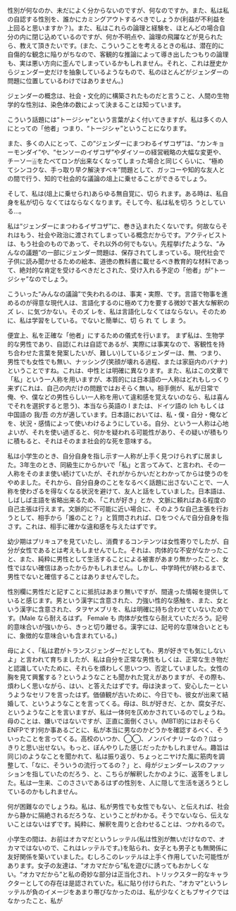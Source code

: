 性別が何なのか、未だによく分からないのですが、何なのですか。また、私は私の自認する性別を、誰かにカミングアウトするべきでしょうか(利益が不利益を上回ると思いますか？)。また、私はこれらの論理と経験を、ほとんどの場合自分の内に閉じ込めているのですが、何か不明点や、論理の飛躍などが見られたら、教えて頂きたいです。(また、こういうことを考えるときの私は、潜在的に自傷的な観念に陥りがちなので、客観的な推論によって導き出したつもりの論理も、実は悪い方向に歪んでしまっているかもしれません。それと、これは歴史からジェンダー史だけを抽象しているようなもので、私のほとんどがジェンダーの問題に位置しているわけではありません。)

ジェンダーの概念は、社会・文化的に構築されたものだと言うこと、人間の生物学的な性別は、染色体の数によって決まることは知っています。

こういう話題には“トージシャ”という言葉がよく付いてきますが、私は多くの人にとっての「他者」つまり、“トージシャ”ということになります。

また、多くの人にとって、この“ジェンダーにまつわるイザコザ”は、“カンキョーモンダイ”や、“センソーのイザコザ”やダイソーの経営戦略の大幅な変更や、チーソー🀖をたべてロンが出来なくなってしまった場合と同じくらいに、“極めてシンコクな、手っ取り早ク解決すベキ”問題として、ガッコーや知的な友人との間で行う、知的で社会的な議論の俎上に乗せることができるでしょう。

そして、私は(俎上に乗せられ)あらゆる無自覚に、切ら れます。ある時は、私自身を私が切ら なくてはならなくなります。そして今、私は私を切ろ うとしている…。

私は“ジェンダーにまつわるイザコザ”に、巻き込まれたくないです。何故ならそれはもう、社会や政治に渡されてしまっている概念だからです。アクティビストは、もう社会のものであって、それ以外の何でもない。先程挙げたような、“みんなの議題”の一部にジェンダー問題は、保存されてしまっている。現代社会で子供に読み聞かせるための絵本、道徳の教科書に載せるべき教育的な材料であって、絶対的な肯定を受けるべきだとされた、受け入れる予定の「他者」が“トージシャ”なのでしょう。

こういった“みんなの議論”で失われるのは、事実・実際、です。言語で物事を進めるのが得意な現代人は、言語化するのに極めて力を要する微妙で甚大な解釈のズ レ、に気づかない。そのズ レを、私は言語化しなくてはならない。そのために、私は学習をしている。でないと簡単に、切 ら れ て し ま う。

便宜上、私を正確な「他者」にするための儀式を行います。
まず私は、生物学的な男性であり、自認(これは自認であるが、実際には事実なので、客観性を持ち合わせた言葉を発案したいが、難しい)しているジェンダーは、無、つまり、男性でも女性でも無い、ナッシング(笑顔が壊れる過程、または家庭内のバナナ)ということですね。これは、中性とは明確に異なります。また、私はこの文章で「私」という一人称を用いますが、本質的には日本語の一人称はどれもしっくり来ず(これは、自己の内だけの問題ではおそらく無い。相手側が、私が日常で俺、や、僕などの男性らしい一人称を用いて違和感を覚えないのなら、私は喜んでそれを選択すると思う)、本当なら英語の I または、ドイツ語の Ich もしくは中国語の 我/吾 の方が適しています。日本語においては、私・僕・自分・俺などを、状況・感情によって使いわけるようにしている。自分、という一人称は心地よいが、それを使い過ぎると、何かを疑われる可能性があり、その疑いが積もりに積もると、それはそのまま社会的な死を意味する。

私は小学生のとき、自分自身を指し示す一人称が上手く見つけられずに居ました。3年生のとき、同級生にからかいで「私」と言ってみて、と言われ、その一人称をそのまま使い続けていたが、それがからかいだとわかってからは使うのをやめました。それから、自分自身のことをなるべく話題に出さないことで、一人称を使わざるを得なくなる状況を避けて、友人と話をしていました。日本語は、しばしば主語を省略出来るため、「これが好き」とか、文脈に頼ればある程度の自己主張は行えます。文脈的に不可能に近い場合に、そのような自己主張を行おうとして、相手から「誰のこと？」と質問されれば、口をつぐんで自分自身を指さす。これは、相手に確かな違和感を与えたはずです。

幼少期はプリキュアを見ていたし、消費するコンテンツは女性寄りでしたが、自分が女性であるとは考えもしませんでした。それは、肉体的な不安がなかったこと、また、純粋に男性として生活することによる被害があまり無かったこと、女性ではない確信はあったからかもしれません。しかし、中学時代が終わるまで、男性でないと確信することはありませんでした。

性別欄に男性だと記すことに抵抗はあまり無いですが、間違った情報を提供していると感じます。男という漢字に含意された、力強い性的な感触を、また、女という漢字に含意された、タヲヤメブリを、私は明確に持ち合わせていないためです。(Male なら耐えるはず。 Female も 肉体が女性なら耐えていただろう。記号的意味合いが強いから、きっと切り離せる。漢字には、記号的な意味合いとともに、象徴的な意味合いも含まれている。)

母によく、「私は君がトランスジェンダーだとしても、男が好きでも気にしないよ」と言われて育ちましたが、私は自分を正常な男性もしくは、正常な生き物だと認識していたために、それらを煩わしく思いつつ、否定していました。女性の胸を見て興奮する？というようなことも聞かれた覚えがありますが、その際も、煩わしく思いながら、はい、と答えたはずです。母は決まって、安心したーというようなセリフを言ったはず。価値観が古いために、今日でも、彼女が出来て結婚して、というようなことを言ってくる。母は、BLが好きだ、とか、腐女子だ、というようなことを言いますが、私は一体何を仄めかされているのでしょうね。母のことは、嫌いではないですが、正直に面倒くさい。(MBTI的にはおそらくENFPです)何か事あるごとに、私が本当に男なのかどうかを確認するべく、そういったことを言ってくる。高校のいつか、◯◯、ノンバイナリーなの？(はっきりと思い出せない。もっと、ぼんやりした感じだったかもしれません。趣旨は同じ)のようなことを聞かれて、私は振り返り、ちょっとニヤけた風に筋肉を調整して、「なに、そういうの流行ってるの？」と、母がジェンダーレスのファッションを指していたのだろう、と、こちらが解釈したかのように、返答をしました。私は一生来、このささいであるはずの性別を、人に隠して生活を送ろうとしているのかもしれません。

何が困難なのでしょうね。私は、私が男性でも女性でもない、と伝えれば、社会から静かに隔絶されるだろうな、ということがわかる。そうでないなら、伝えないことはないはずです。純粋に、解釈を周りと合わせることは、つかれるので。

小学生の間は、お前はオカマだというレッテル(私は性別が無いだけなので、オカマではないので、これはレッテルです。)を貼られ、女子とも男子とも無関係に友好関係を築いていました。むしろこのレッテルは上手く作用していた可能性があります。女子の友達は、“オカマだから”私を遊びに誘ってもおかしくない。“オカマだから”と私の奇妙な部分は正当化され、トリックスター的なキャラクターとしての存在は是認されていた。私に貼り付けられた、“オカマ”というレッテルが負のイメージをあまり帯びなかったのは、私が少なくともブサイクではなかったこと、私が